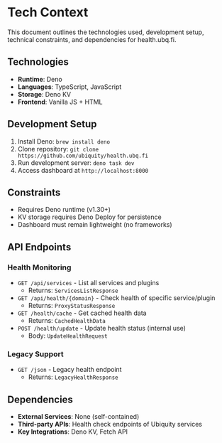 # Tech Context

This document outlines the technologies used, development setup, technical constraints, and dependencies for health.ubq.fi.

## Technologies
- **Runtime**: Deno
- **Languages**: TypeScript, JavaScript
- **Storage**: Deno KV
- **Frontend**: Vanilla JS + HTML

## Development Setup
1. Install Deno: `brew install deno`
2. Clone repository: `git clone https://github.com/ubiquity/health.ubq.fi`
3. Run development server: `deno task dev`
4. Access dashboard at `http://localhost:8000`

## Constraints
- Requires Deno runtime (v1.30+)
- KV storage requires Deno Deploy for persistence
- Dashboard must remain lightweight (no frameworks)

## API Endpoints

### Health Monitoring
- `GET /api/services` - List all services and plugins
  - Returns: `ServicesListResponse`
- `GET /api/health/{domain}` - Check health of specific service/plugin
  - Returns: `ProxyStatusResponse`
- `GET /health/cache` - Get cached health data
  - Returns: `CachedHealthData`
- `POST /health/update` - Update health status (internal use)
  - Body: `UpdateHealthRequest`

### Legacy Support
- `GET /json` - Legacy health endpoint
  - Returns: `LegacyHealthResponse`

## Dependencies
- **External Services**: None (self-contained)
- **Third-party APIs**: Health check endpoints of Ubiquity services
- **Key Integrations**: Deno KV, Fetch API